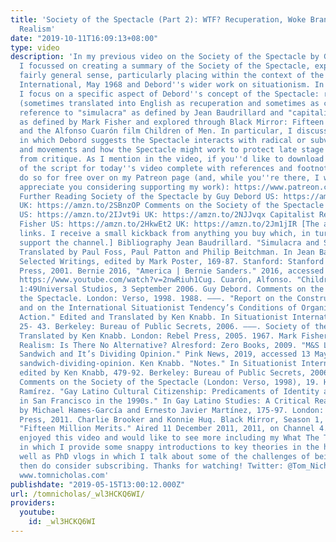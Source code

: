 ```yaml
---
title: 'Society of the Spectacle (Part 2): WTF? Recuperation, Woke Brands and Capitalist
  Realism'
date: "2019-10-11T16:09:13+08:00"
type: video
description: 'In my previous video on the Society of the Spectacle by Guy Debord,
  I focussed on creating a summary of the Society of the Spectacle, explained in a
  fairly general sense, particularly placing within the context of the Situationist
  International, May 1968 and Debord''s wider work on situationism. In today''s follow-up,
  I focus on a specific aspect of Debord''s concept of the Spectacle: récupération
  (sometimes translated into English as recuperation and sometimes as cooption) with
  reference to "simulacra" as defined by Jean Baudrillard and "capitalist realism"
  as defined by Mark Fisher and explored through Black Mirror: Fifteen Million Merits
  and the Alfonso Cuarón film Children of Men. In particular, I discuss the manner
  in which Debord suggests the Spectacle interacts with radical or subversive ideas
  and movements and how the Spectacle might work to protect late stage capitalism
  from critique. As I mention in the video, if you''d like to download a free copy
  of the script for today''s video complete with references and footnotes, you can
  do so for free over on my Patreon page (and, while you''re there, I would really
  appreciate you considering supporting my work): https://www.patreon.com/tomnicholas
  Further Reading Society of the Spectacle by Guy Debord US: https://amzn.to/2BWg9jO
  UK: https://amzn.to/2SBnzOP Comments on the Society of the Spectacle by Guy Debord
  US: https://amzn.to/2IJvt9i UK: https://amzn.to/2NJJvqx Capitalist Realism by Mark
  Fisher US: https://amzn.to/2HkwEt2 UK: https://amzn.to/2Jm1jIR [The above are affiliate
  links. I receive a small kickback from anything you buy which, in turn, helps to
  support the channel.] Bibliography Jean Baudrillard. "Simulacra and Simulations."
  Translated by Paul Foss, Paul Patton and Philip Beitchman. In Jean Baudrillard:
  Selected Writings, edited by Mark Poster, 169-87. Stanford: Stanford University
  Press, 2001. Bernie 2016, "America | Bernie Sanders." 2016, accessed 14 May, 2019,
  https://www.youtube.com/watch?v=2nwRiuh1Cug. Cuarón, Alfonso. "Children of Men."
  1:49Universal Studios, 3 September 2006. Guy Debord. Comments on the Society of
  the Spectacle. London: Verso, 1998. 1988. ———. "Report on the Construction of Situations
  and on the International Situationist Tendency’s Conditions of Organisation and
  Action." Edited and Translated by Ken Knabb. In Situationist International Anthology,
  25- 43. Berkeley: Bureau of Public Secrets, 2006. ———. Society of the Spectacle.
  Translated by Ken Knabb. London: Rebel Press, 2005. 1967. Mark Fisher. Capitalist
  Realism: Is There No Alternative? Alresford: Zero Books, 2009. "M&S Launch Lgbt
  Sandwich and It’s Dividing Opinion." Pink News, 2019, accessed 13 May , 2019, https://www.pinknews.co.uk/2019/05/02/marks-and-spencer-lgbt-
  sandwich-dividing-opinion. Ken Knabb. "Notes." In Situationist International Anthology,
  edited by Ken Knabb, 479-92. Berkeley: Bureau of Public Secrets, 2006. 17 Guy Debord,
  Comments on the Society of the Spectacle (London: Verso, 1998), 19. Horacio N. Roque
  Ramírez. "Gay Latino Cultural Citizenship: Predicaments of Identity and Visibility
  in San Francisco in the 1990s." In Gay Latino Studies: A Critical Reader, edited
  by Michael Hames-García and Ernesto Javier Martínez, 175-97. London: Duke University
  Press, 2011. Charlie Brooker and Konnie Huq. Black Mirror, Season 1, episode 2,
  "Fifteen Million Merits." Aired 11 December 2011, 2011, on Channel 4. If you''ve
  enjoyed this video and would like to see more including my What The Theory? series
  in which I provide some snappy introductions to key theories in the humanities as
  well as PhD vlogs in which I talk about some of the challenges of being a PhD student
  then do consider subscribing. Thanks for watching! Twitter: @Tom_Nicholas Website:
  www.tomnicholas.com'
publishdate: "2019-05-15T13:00:12.000Z"
url: /tomnicholas/_wl3HCKQ6WI/
providers:
  youtube:
    id: _wl3HCKQ6WI
---
```

